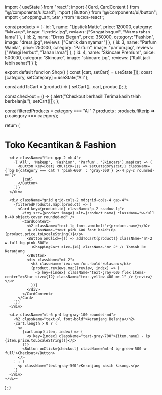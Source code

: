
import { useState } from "react";
import { Card, CardContent } from "@/components/ui/card";
import { Button } from "@/components/ui/button";
import { ShoppingCart, Star } from "lucide-react";

const products = [
  { id: 1, name: "Lipstick Matte", price: 120000, category: "Makeup", image: "lipstick.jpg", reviews: ["Sangat bagus!", "Warna tahan lama"] },
  { id: 2, name: "Dress Elegan", price: 350000, category: "Fashion", image: "dress.jpg", reviews: ["Cantik dan nyaman"] },
  { id: 3, name: "Parfum Wanita", price: 250000, category: "Parfum", image: "parfum.jpg", reviews: ["Wangi lembut", "Tahan lama"] },
  { id: 4, name: "Skincare Premium", price: 500000, category: "Skincare", image: "skincare.jpg", reviews: ["Kulit jadi lebih sehat"] }
];

export default function Shop() {
  const [cart, setCart] = useState([]);
  const [category, setCategory] = useState("All");

  const addToCart = (product) => {
    setCart([...cart, product]);
  };

  const checkout = () => {
    alert("Checkout berhasil! Terima kasih telah berbelanja.");
    setCart([]);
  };

  const filteredProducts = category === "All" ? products : products.filter(p => p.category === category);

  return (
    <div className="p-4">
      <h1 className="text-3xl font-bold text-center mb-4">Toko Kecantikan & Fashion</h1>
      
      <div className="flex gap-2 mb-4">
        {['All', 'Makeup', 'Fashion', 'Parfum', 'Skincare'].map(cat => (
          <Button key={cat} onClick={() => setCategory(cat)} className={`bg-${category === cat ? 'pink-600' : 'gray-300'} px-4 py-2 rounded-md`}>
            {cat}
          </Button>
        ))}
      </div>
      
      <div className="grid grid-cols-2 md:grid-cols-4 gap-4">
        {filteredProducts.map((product) => (
          <Card key={product.id} className="p-2 shadow-lg">
            <img src={product.image} alt={product.name} className="w-full h-40 object-cover rounded-md" />
            <CardContent>
              <h2 className="text-lg font-semibold">{product.name}</h2>
              <p className="text-pink-600 font-bold">Rp {product.price.toLocaleString()}</p>
              <Button onClick={() => addToCart(product)} className="mt-2 w-full bg-pink-500">
                <ShoppingCart size={16} className="mr-2" /> Tambah ke Keranjang
              </Button>
              <div className="mt-2">
                <h3 className="text-sm font-bold">Ulasan:</h3>
                {product.reviews.map((review, index) => (
                  <p key={index} className="text-gray-600 flex items-center"><Star size={12} className="text-yellow-400 mr-1" /> {review}</p>
                ))}
              </div>
            </CardContent>
          </Card>
        ))}
      </div>
      
      <div className="mt-6 p-4 bg-gray-100 rounded-md">
        <h2 className="text-xl font-bold">Keranjang Belanja</h2>
        {cart.length > 0 ? (
          <>
            {cart.map((item, index) => (
              <p key={index} className="text-gray-700">{item.name} - Rp {item.price.toLocaleString()}</p>
            ))}
            <Button onClick={checkout} className="mt-4 bg-green-500 w-full">Checkout</Button>
          </>
        ) : (
          <p className="text-gray-500">Keranjang masih kosong.</p>
        )}
      </div>
    </div>
  );
}
